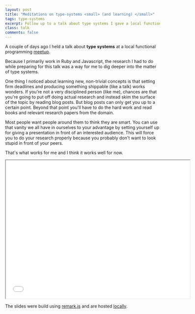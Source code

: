 ```yaml
---
layout: post
title: "Meditations on type-systems <small> (and learning) </small>"
tags: type-systems 
excerpt: Follow up to a talk about type systems I gave a local functional programming meetup.
class: talk
comments: false
---
```


A couple of days ago I held a talk about **type systems** at a local functional programming [meetup](http://www.meetup.com/lambdazagreb/).

Because I primarily work in Ruby and Javascript, the research I had to do while preparing for this talk was a way for me to dig deeper into the matter of type systems.

One thing I noticed about learning new, non-trivial concepts is that setting firm deadlines and producing something shippable (like a talk) works wonders. If you're not a very disciplined person (like me), chances are that you're going to put off doing actual research and instead skim the surface of the topic by reading blog posts. But blog posts can only get you up to a certain point. Beyond that point you'll have to do the hard work and read books and relevant research papers from the domain.

Most people want people around them to think they are smart. You can use that vanity we all have in ourselves to your advantage by setting yourself up for giving a presentation in front of an interested audience. This will force you to do your research properly because you probably don't want to look stupid in front of your peers.

That's what works for me and I think it works well for now.

<iframe src="/talks/type_systems.html" width="600" height="450"></iframe>

<br/>

The slides were build using [remark.js](https://github.com/gnab/remark) and are hosted [locally](/talks/type_systems.html).
